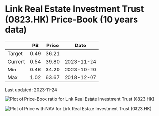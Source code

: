 # Link Real Estate Investment Trust (0823.HK) Price-Book (10 years data)

|     | PB   | Price | Date       |
|-----|------|-------|------------|
| Target | 0.49 | 36.21  |  |
| Current | 0.54 | 39.80  | 2023-11-24 |
| Min | 0.46 | 34.29  | 2023-10-20 |
| Max | 1.02 | 63.67  | 2018-12-07 |

Last updated: 2023-11-24

![Plot of Price-Book ratio for Link Real Estate Investment Trust (0823.HK)](0823_pb_10.png)

![Plot of Price with NAV for Link Real Estate Investment Trust (0823.HK)](0823_price_nav_10.png)

